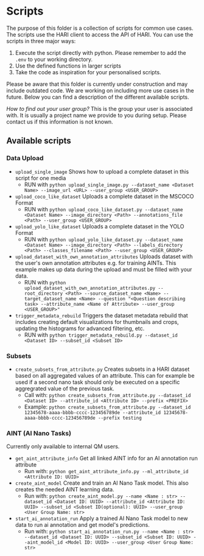 # Scripts

The purpose of this folder is a collection of scripts for common use cases.
The scripts use the HARI client to access the API of HARI.
You can use the scripts in three major ways:
1. Execute the script directly with python. Please remember to add the `.env` to your working directory.
2. Use the defined functions in larger scripts
3. Take the code as inspiration for your personalised scripts.

Please be aware that this folder is currently under construction and may include outdated code.
We are working on including more use cases in the future.
Below you can find a description of the different available scripts.

*How to find out your user group?*
This is the group your user is associated with. It is usually a project name we provide to you during setup. Please contact us if this information is not known.

## Available scripts

### Data Upload

- `upload_single_image` Shows how to upload a complete dataset in this script for one media
  - RUN with `python upload_single_image.py --dataset_name <Dataset Name> --image_url <URL> --user_group <USER_GROUP>`
- `upload_coco_like_dataset` Uploads a complete dataset in the MSCOCO Format
  - RUN with `python upload_coco_like_dataset.py --dataset_name <Dataset Name> --image_directory <Path> --annotations_file <Path> --user_group <USER_GROUP>`
- `upload_yolo_like_dataset` Uploads a complete dataset in the YOLO Format
  - RUN with `python upload_yolo_like_dataset.py --dataset_name <Dataset Name> --image_directory <Path> --labels_directory <Path> --classes_filename <Path> --user_group <USER_GROUP>`
- `upload_dataset_with_own_annotation_attributes` Uploads dataset with the user's own annotation attributes e.g. for training AINTs. This example makes up data during the upload and must be filled with your data.
  - RUN with `python upload_dataset_with_own_annotation_attributes.py --root_directory <Path> --source_dataset_name <Name> --target_dataset_name <Name> --question "<Question describing task> --attribute_name <Name of Attribute> --user_group <USER_GROUP>"`
- `trigger_metadata_rebuild` Triggers the dataset metadata rebuild that includes creating default visualizations for thumbnails and crops, updating the histograms for advanced filtering, etc.
  - RUN with `python trigger_metadata_rebuild.py --dataset_id <Dataset ID> --subset_id <Subset ID>`

### Subsets

- `create_subsets_from_attribute.py` Creates subsets in a HARI dataset based on all aggregated values of an attribute.
  This can for example be used if a second nano task should only be executed on a specific aggregrated value of the previous task.
    - Call with: `python create_subsets_from_attribute.py --dataset_id <Dataset ID> --attribute_id <Attribute ID> --prefix <PREFIX>`
    - Example: `python create_subsets_from_attribute.py --dataset_id 12345678-aaaa-bbbb-cccc-123456789de --attribute_id 12345678-aaaa-bbbb-cccc-123456789de --prefix testing`


### AINT (AI Nano Tasks)

Currently only available to internal QM users.

- `get_aint_attribute_info` Get all linked AINT info for an AI annotation run attribute
  - Run with: `python get_aint_attribute_info.py --ml_attribute_id <Attribute ID: UUID>`
- `create_aint_model` Create and train an AI Nano Task model. This also creates the needed AINT learning data.
  - Run with: `python create_aint_model.py --name <Name : str> --dataset_id <Dataset ID: UUID> --attribute_id <Attribute ID: UUID> --subset_id <Subset ID(optional): UUID> --user_group <User Group Name: str>`
- `start_ai_annotation_run` Apply a trained AI Nano Task model to new data to run ai annotation and get model's predictions.
  - Run with: `python start_ai_annotation_run.py --name <Name : str> --dataset_id <Dataset ID: UUID> --subset_id <Subset ID: UUID> --aint_model_id <Model ID: UUID> --user_group <User Group Name: str>`
